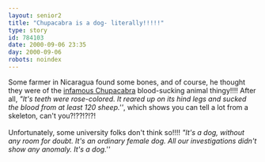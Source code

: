 ```yaml
---
layout: senior2
title: "Chupacabra is a dog- literally!!!!!"
type: story
id: 784103
date: 2000-09-06 23:35
day: 2000-09-06
robots: noindex
---
```

Some farmer in Nicaragua found some bones, and of course, he thought they were of the <a href="http://www.miamiherald.com/content/today/docs/007388.htm">infamous Chupacabra</a> blood-sucking animal thingy!!!! After all, <i>"It's teeth were rose-colored. It reared up on its hind legs and sucked the blood from at least 120 sheep.''</i>, which shows you can tell a lot from a skeleton, can't you?!??!?!?! <br/> <br/>Unfortunately, some university folks don't think so!!!! <i>"It's a dog, without any room for doubt. It's an ordinary female dog. All our investigations didn't show any anomaly. It's a dog.''</i>
